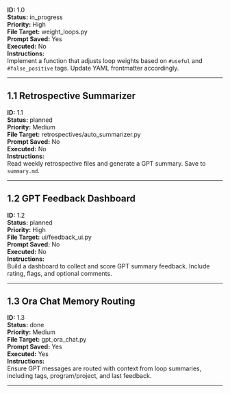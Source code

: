 **ID:** 1.0  
**Status:** in_progress  
**Priority:** High  
**File Target:** weight_loops.py  
**Prompt Saved:** Yes  
**Executed:** No  
**Instructions:**  
Implement a function that adjusts loop weights based on `#useful` and `#false_positive` tags. Update YAML frontmatter accordingly.

---

## 1.1 Retrospective Summarizer

**ID:** 1.1  
**Status:** planned  
**Priority:** Medium  
**File Target:** retrospectives/auto_summarizer.py  
**Prompt Saved:** No  
**Executed:** No  
**Instructions:**  
Read weekly retrospective files and generate a GPT summary. Save to `summary.md`.

---

## 1.2 GPT Feedback Dashboard

**ID:** 1.2  
**Status:** planned  
**Priority:** High  
**File Target:** ui/feedback_ui.py  
**Prompt Saved:** No  
**Executed:** No  
**Instructions:**  
Build a dashboard to collect and score GPT summary feedback. Include rating, flags, and optional comments.

---

## 1.3 Ora Chat Memory Routing

**ID:** 1.3  
**Status:** done  
**Priority:** Medium  
**File Target:** gpt_ora_chat.py  
**Prompt Saved:** Yes  
**Executed:** Yes  
**Instructions:**  
Ensure GPT messages are routed with context from loop summaries, including tags, program/project, and last feedback.

---
